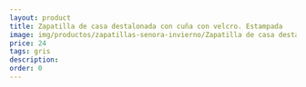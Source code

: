 ```yaml
---
layout: product
title: Zapatilla de casa destalonada con cuña con velcro. Estampada
image: img/productos/zapatillas-senora-invierno/Zapatilla de casa destalonada con cuña con velcro. Estampada=24=gris.webp
price: 24
tags: gris
description: 
order: 0
---
```

